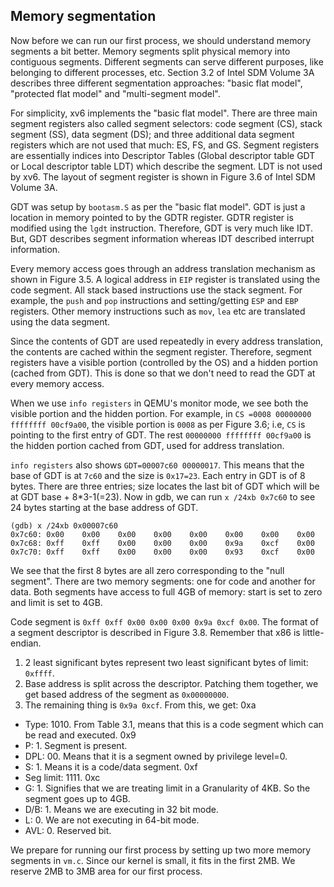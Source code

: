 ## Memory segmentation

Now before we can run our first process, we should understand memory segments a
bit better. Memory segments split physical memory into contiguous segments.
Different segments can serve different purposes, like belonging to different
processes, etc. Section 3.2 of Intel SDM Volume 3A describes three different 
segmentation approaches: "basic flat model", "protected flat model" and
"multi-segment model".

For simplicity, xv6 implements the "basic flat model". There are three main
segment registers also called segment selectors: code segment (CS), stack
segment (SS), data segment (DS); and three additional data segment registers
which are not used that much: ES, FS, and GS. Segment registers are essentially
indices into Descriptor Tables (Global descriptor table GDT or Local descriptor
table LDT) which describe the segment. LDT is not used by xv6. The layout of
segment register is shown in Figure 3.6 of Intel SDM Volume 3A.

GDT was setup by `bootasm.S` as per the "basic flat model". GDT is just a
location in memory pointed to by the GDTR register. GDTR register is modified
using the `lgdt` instruction. Therefore, GDT is very much like IDT. But, GDT
describes segment information whereas IDT described interrupt information.

Every memory access goes through an address translation mechanism as shown in
Figure 3.5. A logical address in `EIP` register is translated using the code
segment. All stack based instructions use the stack segment. For example, the
`push` and `pop` instructions and setting/getting `ESP` and `EBP` registers.
Other memory instructions such as `mov`, `lea` etc are translated using the data
segment.

Since the contents of GDT are used repeatedly in every address translation, the 
contents are cached within the segment register. Therefore, segment registers
have a visible portion (controlled by the OS) and a hidden portion (cached from
GDT). This is done so that we don't need to read the GDT at every memory access.

When we use `info registers` in QEMU's monitor mode, we see both the visible
portion and the hidden portion. For example, in 
`CS =0008 00000000 ffffffff 00cf9a00`, the visible portion is `0008` 
as per Figure 3.6; i.e, `CS` is pointing to the first entry of GDT. The rest
`00000000 ffffffff 00cf9a00` is the hidden portion cached from GDT, used for
address translation.

`info registers` also shows `GDT=00007c60 00000017`. This means that the base of
GDT is at `7c60` and the size is `0x17=23`. Each entry in GDT is of 8 bytes.
There are three entries; size locates the last bit of GDT which will be at GDT
base + 8*3-1(=23). Now in gdb, we can run `x /24xb 0x7c60` to see 24 bytes
starting at the base address of GDT.

```
(gdb) x /24xb 0x00007c60
0x7c60: 0x00    0x00    0x00    0x00    0x00    0x00    0x00    0x00
0x7c68: 0xff    0xff    0x00    0x00    0x00    0x9a    0xcf    0x00
0x7c70: 0xff    0xff    0x00    0x00    0x00    0x93    0xcf    0x00
```

We see that the first 8 bytes are all zero corresponding to the "null segment".
There are two memory segments: one for code and another for data. Both segments
have access to full 4GB of memory: start is set to zero and limit is set to 4GB.

Code segment is `0xff 0xff 0x00 0x00 0x00 0x9a 0xcf 0x00`. The format of a 
segment descriptor is described in Figure 3.8. Remember that x86 is
little-endian.

1. 2 least significant bytes represent two least significant bytes of limit:
`0xffff`.
2. Base address is split across the descriptor. Patching them together, we get
based address of the segment as `0x00000000`.
3. The remaining thing is `0x9a 0xcf`. From this, we get:
0xa
* Type: 1010. From Table 3.1, means that this is a code segment which can be read
  and executed.
0x9
* P: 1. Segment is present.
* DPL: 00. Means that it is a segment owned by privilege level=0.
* S: 1. Means it is a code/data segment.
0xf
* Seg limit: 1111. 
0xc
* G: 1. Signifies that we are treating limit in a Granularity of 4KB. So the
segment goes up to 4GB.
* D/B: 1. Means we are executing in 32 bit mode.
* L: 0. We are not executing in 64-bit mode. 
* AVL: 0. Reserved bit.

We prepare for running our first process by setting up two more memory segments
in `vm.c`. Since our kernel is small, it fits in the first 2MB. We reserve 2MB
to 3MB area for our first process.
